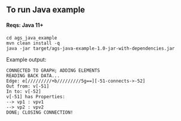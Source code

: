 ## To run Java example

#### Reqs: Java 11+

```
cd ags_java_example
mvn clean install -q
java -jar target/ags-java-example-1.0-jar-with-dependencies.jar
```
Example output:
```
CONNECTED TO GRAPH; ADDING ELEMENTS
READING BACK DATA...
Edge: e[/////////+b/////////5g==][-51-connects->-52]
Out from: v[-51]
In to: v[-52]
v[-51] has Properties:
--> vp1 : vpv1
--> vp2 : vpv2
DONE; CLOSING CONNECTION!
```
